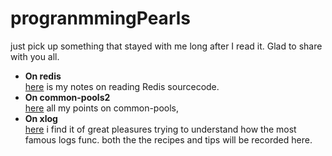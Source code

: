 progranmmingPearls
==================

just pick up something that stayed with me long after I read it. Glad to share with you all.

* **On redis**<br>
  <a href='on_Redis.md'>here</a> is my notes on reading Redis sourcecode.
* **On common-pools2**<br>
  <a href='on_Commons-Pool2.md'>here</a>  all my points on common-pools,
* **On xlog**<br>
  <a href='on_xlogs.md'>here</a> i find it of great pleasures trying to understand how the most famous logs func.
  both the the recipes and tips will be recorded here.
